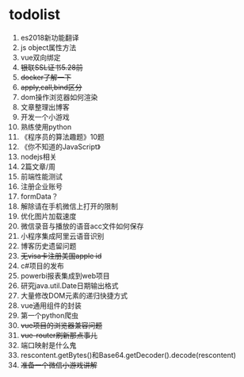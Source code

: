 # todolist
1. es2018新功能翻译
1. js object属性方法
1. vue双向绑定
1. ~~银联SSL证书5.28前~~
1. ~~docker了解一下~~
1. ~~apply,call,bind区分~~
1. dom操作浏览器如何渲染
1. 文章整理出博客
1. 开发一个小游戏
1. 熟练使用python
1. 《程序员的算法趣题》10题
1. 《你不知道的JavaScript》
1. nodejs相关
1. 2篇文章/周
1. 前端性能测试
1. 注册企业账号
1.  formData？
1. 解除请在手机微信上打开的限制
1. 优化图片加载速度
1. 微信录音与播放的语音acc文件如何保存
1. 小程序集成阿里云语音识别
1. 博客历史遗留问题
1. ~~无visa卡注册美国apple id~~
1. c#项目的发布
1. powerbi报表集成到web项目
1. 研究java.util.Date日期输出格式
1. 大量修改DOM元素的递归快捷方式
1. vue通用组件的封装
1. 第一个python爬虫
1. ~~vue项目的浏览器兼容问题~~
1. ~~vue-router刷新那点事儿~~
1. 端口映射是什么鬼
1. rescontent.getBytes()和Base64.getDecoder().decode(rescontent)
1. ~~准备一个微信小游戏讲解~~